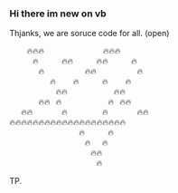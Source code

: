 ### Hi there im new on vb
Thjanks, we are soruce code for all. (open)

  ⠀⠀⠀🔥🔥🔥⠀⠀⠀⠀    ⠀ ⠀⠀⠀  ⠀🔥🔥🔥  
⠀⠀⠀⠀🔥⠀⠀⠀⠀🔥🔥⠀⠀⠀⠀🔥🔥⠀⠀⠀⠀🔥  
⠀⠀⠀⠀⠀🔥⠀⠀⠀⠀⠀⠀⠀🔥🔥⠀⠀⠀⠀⠀⠀⠀🔥  
⠀⠀⠀⠀⠀⠀⠀🔥⠀⠀⠀🔥⠀⠀⠀⠀🔥⠀⠀⠀🔥  
⠀⠀⠀⠀⠀⠀⠀⠀🔥🔥⠀⠀⠀⠀⠀⠀⠀⠀🔥🔥  
⠀⠀⠀⠀⠀🔥🔥⠀🔥⠀⠀⠀⠀⠀⠀⠀⠀🔥⠀🔥🔥  
⠀⠀🔥🔥⠀⠀⠀⠀⠀🔥⠀⠀⠀⠀⠀⠀🔥⠀⠀⠀⠀⠀🔥🔥  
🔥🔥🔥🔥🔥🔥🔥🔥🔥🔥🔥🔥🔥🔥🔥🔥🔥🔥🔥🔥  
⠀⠀⠀⠀⠀⠀⠀⠀⠀⠀⠀⠀🔥⠀⠀⠀⠀🔥  
⠀⠀⠀⠀⠀⠀⠀⠀⠀⠀⠀⠀⠀🔥⠀⠀🔥  
⠀⠀⠀⠀⠀⠀⠀⠀⠀⠀⠀⠀⠀⠀🔥🔥  
⠀⠀⠀⠀⠀⠀⠀⠀⠀⠀⠀⠀⠀⠀⠀🔥  

TP.

<!--
**DNClub/DNClub** is a ✨ _special_ ✨ repository because its `README.md` (this file) appears on your GitHub profile.

Here are some ideas to get you started:

- 🔭 I’m currently working on ...
- 🌱 I’m currently learning ...
- 👯 I’m looking to collaborate on ...
- 🤔 I’m looking for help with ...
- 💬 Ask me about ...
- 📫 How to reach me: ...
- 😄 Pronouns: ...
- ⚡ Fun fact: ...
-->
